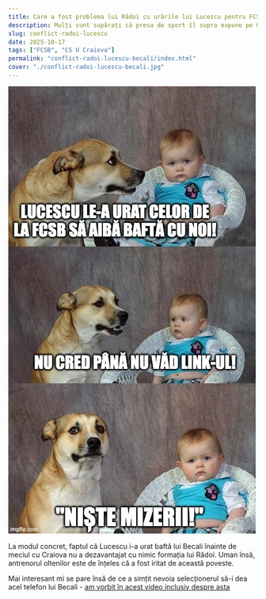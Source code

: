 ```yaml
---
title: Care a fost problema lui Rădoi cu urările lui Lucescu pentru FCSB-ul lui Becali
description: Mulți sunt supărați că presa de sport îl supra expune pe Gigi Becali. Ar trebui să se bucure pentru că acesta e un semn de sănătate jurnalistică
slug: conflict-radoi-lucescu
date: 2025-10-17
tags: ["FCSB", "CS U Craiova"]
permalink: "conflict-radoi-lucescu-becali/index.html"
cover: "./conflict-radoi-lucescu-becali.jpg"
---
```

![Memă cu copilul Rădoi descoperind faptul că Lucescu i-a urat succes lui Becali înainte de FCSB - Craiova](conflict-radoi-lucescu-becali.jpg)

La modul concret, faptul că Lucescu i-a urat baftă lui Becali înainte de meciul cu Craiova nu a dezavantajat cu nimic formația lui Rădoi. Uman însă, antrenorul oltenilor este de înțeles că a fost iritat de această poveste.

Mai interesant mi se pare însă de ce a simțit nevoia selecționerul să-i dea acel telefon lui Becali - [am vorbit în acest video inclusiv despre asta](https://youtu.be/Yvi6sCq32dU)